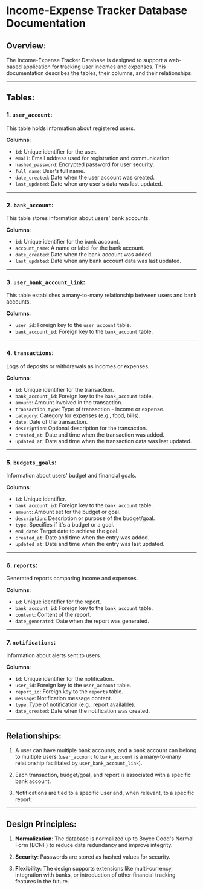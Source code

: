 # Income-Expense Tracker Database Documentation

## Overview:
The Income-Expense Tracker Database is designed to support a web-based application for tracking user incomes and expenses. This documentation describes the tables, their columns, and their relationships.

---

## Tables:

### 1. `user_account`:
This table holds information about registered users.

**Columns**:
- `id`: Unique identifier for the user.
- `email`: Email address used for registration and communication.
- `hashed_password`: Encrypted password for user security.
- `full_name`: User's full name.
- `date_created`: Date when the user account was created.
- `last_updated`: Date when any user's data was last updated.

---

### 2. `bank_account`:
This table stores information about users' bank accounts.

**Columns**:
- `id`: Unique identifier for the bank account.
- `account_name`: A name or label for the bank account.
- `date_created`: Date when the bank account was added.
- `last_updated`: Date when any bank account data was last updated.

---

### 3. `user_bank_account_link`:
This table establishes a many-to-many relationship between users and bank accounts.

**Columns**:
- `user_id`: Foreign key to the `user_account` table.
- `bank_account_id`: Foreign key to the `bank_account` table.

---

### 4. `transactions`:
Logs of deposits or withdrawals as incomes or expenses.

**Columns**:
- `id`: Unique identifier for the transaction.
- `bank_account_id`: Foreign key to the `bank_account` table.
- `amount`: Amount involved in the transaction.
- `transaction_type`: Type of transaction - income or expense.
- `category`: Category for expenses (e.g., food, bills).
- `date`: Date of the transaction.
- `description`: Optional description for the transaction.
- `created_at`: Date and time when the transaction was added.
- `updated_at`: Date and time when the transaction data was last updated.

---

### 5. `budgets_goals`:
Information about users' budget and financial goals.

**Columns**:
- `id`: Unique identifier.
- `bank_account_id`: Foreign key to the `bank_account` table.
- `amount`: Amount set for the budget or goal.
- `description`: Description or purpose of the budget/goal.
- `type`: Specifies if it's a budget or a goal.
- `end_date`: Target date to achieve the goal.
- `created_at`: Date and time when the entry was added.
- `updated_at`: Date and time when the entry was last updated.

---

### 6. `reports`:
Generated reports comparing income and expenses.

**Columns**:
- `id`: Unique identifier for the report.
- `bank_account_id`: Foreign key to the `bank_account` table.
- `content`: Content of the report.
- `date_generated`: Date when the report was generated.

---

### 7. `notifications`:
Information about alerts sent to users.

**Columns**:
- `id`: Unique identifier for the notification.
- `user_id`: Foreign key to the `user_account` table.
- `report_id`: Foreign key to the `reports` table.
- `message`: Notification message content.
- `type`: Type of notification (e.g., report available).
- `date_created`: Date when the notification was created.

---

## Relationships:

1. A user can have multiple bank accounts, and a bank account can belong to multiple users (`user_account` to `bank_account` is a many-to-many relationship facilitated by `user_bank_account_link`).

2. Each transaction, budget/goal, and report is associated with a specific bank account.

3. Notifications are tied to a specific user and, when relevant, to a specific report.

---

## Design Principles:

1. **Normalization**: The database is normalized up to Boyce Codd's Normal Form (BCNF) to reduce data redundancy and improve integrity.

2. **Security**: Passwords are stored as hashed values for security. 

3. **Flexibility**: The design supports extensions like multi-currency, integration with banks, or introduction of other financial tracking features in the future.
